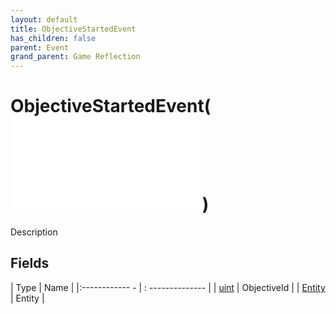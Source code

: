 ```yaml
---
layout: default
title: ObjectiveStartedEvent
has_children: false
parent: Event
grand_parent: Game Reflection
---
```

# ObjectiveStartedEvent( ![ EntityEventBase ](game-reflection/events/entity_event_base.md) )
Description 

## Fields
| Type | Name |
|:------------ - | : -------------- |
| [uint](game-reflection/components/uint.md) | ObjectiveId |
| [Entity](game-reflection/classes/entity.md) | Entity |
